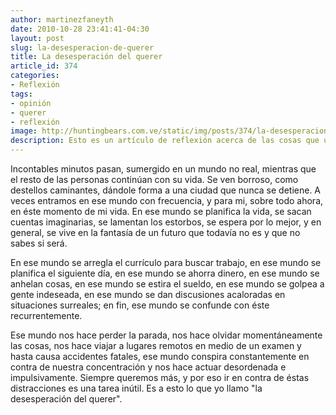 ```yaml
---
author: martinezfaneyth
date: 2010-10-28 23:41:41-04:30
layout: post
slug: la-desesperacion-de-querer
title: La desesperación del querer
article_id: 374
categories:
- Reflexión
tags:
- opinión
- querer
- reflexión
image: http://huntingbears.com.ve/static/img/posts/374/la-desesperacion-de-querer__1.jpg
description: Esto es un artículo de reflexión acerca de las cosas que uno quiere en la vida.
---
```


Incontables minutos pasan, sumergido en un mundo no real, mientras que el resto de las personas continúan con su vida. Se ven borroso, como destellos caminantes, dándole forma a una ciudad que nunca se detiene. A veces entramos en ese mundo con frecuencia, y para mi, sobre todo ahora, en éste momento de mi vida. En ese mundo se planifica la vida, se sacan cuentas imaginarias, se lamentan los estorbos, se espera por lo mejor, y en general, se vive en la fantasía de un futuro que todavía no es y que no sabes si será.

En ese mundo se arregla el currículo para buscar trabajo, en ese mundo se planifica el siguiente día, en ese mundo se ahorra dinero, en ese mundo se anhelan cosas, en ese mundo se estira el sueldo, en ese mundo se golpea a gente indeseada, en ese mundo se dan discusiones acaloradas en situaciones surreales; en fin, ese mundo se confunde con éste recurrentemente.

Ese mundo nos hace perder la parada, nos hace olvidar momentáneamente las cosas, nos hace viajar a lugares remotos en medio de un examen y hasta causa accidentes fatales, ese mundo conspira constantemente en contra de nuestra concentración y nos hace actuar desordenada e impulsivamente. Siempre queremos más, y por eso ir en contra de éstas distracciones es una tarea inútil. Es a esto lo que yo llamo "la desesperación del querer".
